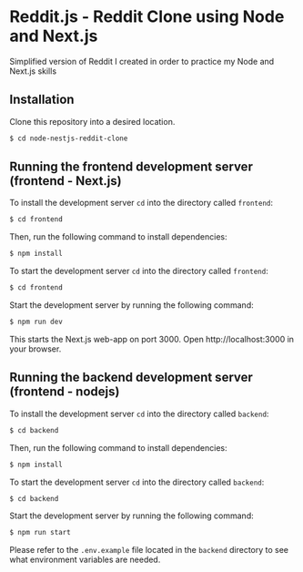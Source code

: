 # Reddit.js - Reddit Clone using Node and Next.js

Simplified version of Reddit I created in order to practice my Node and Next.js skills

## Installation

Clone this repository into a desired location.

```bash
$ cd node-nestjs-reddit-clone
```

## Running the frontend development server (frontend - Next.js)

To install the development server `cd` into the directory called `frontend`:

```bash
$ cd frontend
```

Then, run the following command to install dependencies:

```bash
$ npm install
```

To start the development server `cd` into the directory called `frontend`:

```bash
$ cd frontend
```

Start the development server by running the following command:

```bash
$ npm run dev
```

This starts the Next.js web-app on port 3000.
Open http://localhost:3000 in your browser.

## Running the backend development server (frontend - nodejs)

To install the development server `cd` into the directory called `backend`:

```bash
$ cd backend
```

Then, run the following command to install dependencies:

```bash
$ npm install
```

To start the development server `cd` into the directory called `backend`:

```bash
$ cd backend
```

Start the development server by running the following command:

```bash
$ npm run start
```

Please refer to the `.env.example` file located in the `backend` directory to see what environment variables are needed.
